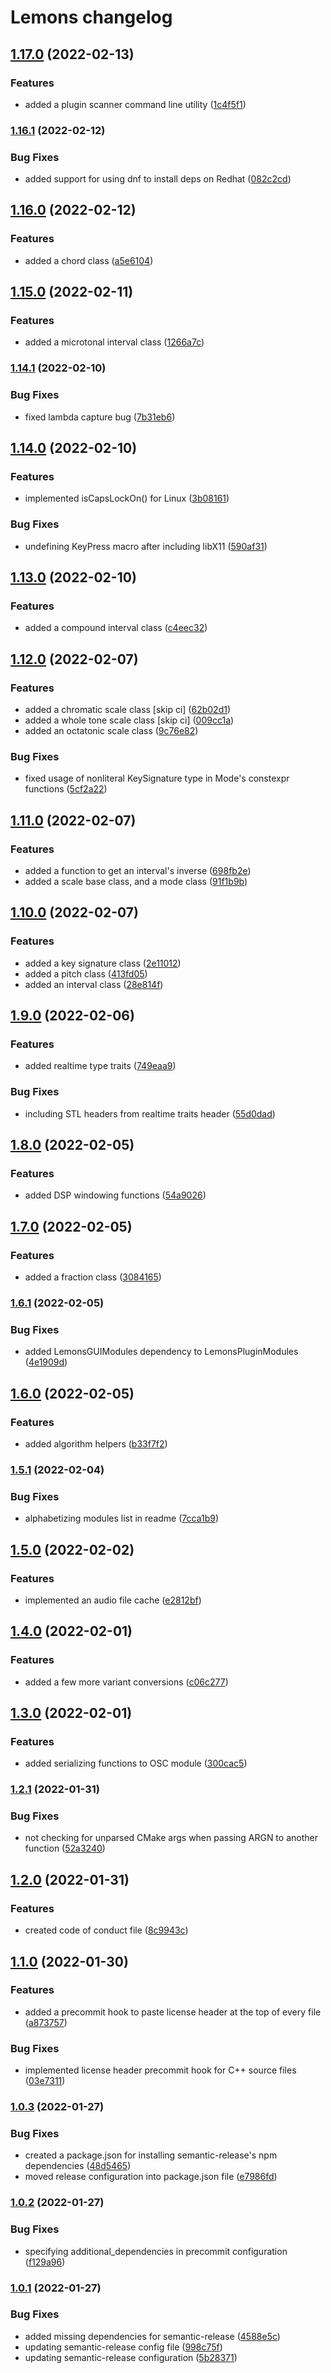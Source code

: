 # Lemons changelog

## [1.17.0](http://github.com/benthevining/Lemons/compare/v1.16.1...v1.17.0) (2022-02-13)


### Features

* added a plugin scanner command line utility ([1c4f5f1](http://github.com/benthevining/Lemons/commit/1c4f5f1114881939a16be06aedf7db13313b4e93))

### [1.16.1](http://github.com/benthevining/Lemons/compare/v1.16.0...v1.16.1) (2022-02-12)


### Bug Fixes

* added support for using dnf to install deps on Redhat ([082c2cd](http://github.com/benthevining/Lemons/commit/082c2cdd10419a04693709518b04f2c2bf2ee87d))

## [1.16.0](http://github.com/benthevining/Lemons/compare/v1.15.0...v1.16.0) (2022-02-12)


### Features

* added a chord class ([a5e6104](http://github.com/benthevining/Lemons/commit/a5e6104e5b7ab9076f86196bd43c8787220c5494))

## [1.15.0](http://github.com/benthevining/Lemons/compare/v1.14.1...v1.15.0) (2022-02-11)


### Features

* added a microtonal interval class ([1266a7c](http://github.com/benthevining/Lemons/commit/1266a7ca2408c6f498ce683fef4bf7f8782de76a))

### [1.14.1](http://github.com/benthevining/Lemons/compare/v1.14.0...v1.14.1) (2022-02-10)


### Bug Fixes

* fixed lambda capture bug ([7b31eb6](http://github.com/benthevining/Lemons/commit/7b31eb60afe38698123b1a60af8d4cb497fff380))

## [1.14.0](http://github.com/benthevining/Lemons/compare/v1.13.0...v1.14.0) (2022-02-10)


### Features

* implemented isCapsLockOn() for Linux ([3b08161](http://github.com/benthevining/Lemons/commit/3b08161346f8daba30db1eeb869e309cc6b8e897))


### Bug Fixes

* undefining KeyPress macro after including libX11 ([590af31](http://github.com/benthevining/Lemons/commit/590af311f1d062fb8c3ad96e4531e563ab0f724d))

## [1.13.0](http://github.com/benthevining/Lemons/compare/v1.12.0...v1.13.0) (2022-02-10)


### Features

* added a compound interval class ([c4eec32](http://github.com/benthevining/Lemons/commit/c4eec32c757cb77219c7a82f1f433a592a35ca55))

## [1.12.0](http://github.com/benthevining/Lemons/compare/v1.11.0...v1.12.0) (2022-02-07)


### Features

* added a chromatic scale class [skip ci] ([62b02d1](http://github.com/benthevining/Lemons/commit/62b02d1331e354571ba5c85c86c97136bc717bbf))
* added a whole tone scale class [skip ci] ([009cc1a](http://github.com/benthevining/Lemons/commit/009cc1a57735dd5a48156ee48dd501348ea73f56))
* added an octatonic scale class ([9c76e82](http://github.com/benthevining/Lemons/commit/9c76e825cdfbcbaae660532d88c1469d758e0e50))


### Bug Fixes

* fixed usage of nonliteral KeySignature type in Mode's constexpr functions ([5cf2a22](http://github.com/benthevining/Lemons/commit/5cf2a22fc60414ce41fec7a1929f64eb2755f0e3))

## [1.11.0](http://github.com/benthevining/Lemons/compare/v1.10.0...v1.11.0) (2022-02-07)


### Features

* added a function to get an interval's inverse ([698fb2e](http://github.com/benthevining/Lemons/commit/698fb2efd941d8c683836eb7d7c45435cb1d48e1))
* added a scale base class, and a mode class ([91f1b9b](http://github.com/benthevining/Lemons/commit/91f1b9bfbda621bf5a771d2aa4f458c2c1b376f1))

## [1.10.0](http://github.com/benthevining/Lemons/compare/v1.9.0...v1.10.0) (2022-02-07)


### Features

* added a key signature class ([2e11012](http://github.com/benthevining/Lemons/commit/2e110125c75b4d15a95e123adaae896b357e9402))
* added a pitch class ([413fd05](http://github.com/benthevining/Lemons/commit/413fd0522cf564d5c5d97fc668b4e749fcd78c7d))
* added an interval class ([28e814f](http://github.com/benthevining/Lemons/commit/28e814f7670dcef947325055ac28dcc089119043))

## [1.9.0](http://github.com/benthevining/Lemons/compare/v1.8.0...v1.9.0) (2022-02-06)


### Features

* added realtime type traits ([749eaa9](http://github.com/benthevining/Lemons/commit/749eaa9959177fdc255826a81a73de7f6b43bde9))


### Bug Fixes

* including STL headers from realtime traits header ([55d0dad](http://github.com/benthevining/Lemons/commit/55d0dad28eff071c6b1da233c22cecc182b2b340))

## [1.8.0](http://github.com/benthevining/Lemons/compare/v1.7.0...v1.8.0) (2022-02-05)


### Features

* added DSP windowing functions ([54a9026](http://github.com/benthevining/Lemons/commit/54a90266d41a0df576b037b6b6f601d94f83e6ee))

## [1.7.0](http://github.com/benthevining/Lemons/compare/v1.6.1...v1.7.0) (2022-02-05)


### Features

* added a fraction class ([3084165](http://github.com/benthevining/Lemons/commit/3084165cf6ab27a0d4a077fb7f6dcabbf0fbfabb))

### [1.6.1](http://github.com/benthevining/Lemons/compare/v1.6.0...v1.6.1) (2022-02-05)


### Bug Fixes

* added LemonsGUIModules dependency to LemonsPluginModules ([4e1909d](http://github.com/benthevining/Lemons/commit/4e1909d825e62c298d7b4fe62f73dfe675d3cdf8))

## [1.6.0](http://github.com/benthevining/Lemons/compare/v1.5.1...v1.6.0) (2022-02-05)


### Features

* added algorithm helpers ([b33f7f2](http://github.com/benthevining/Lemons/commit/b33f7f2bae506a733ee864e8f0c06cb37136da81))

### [1.5.1](http://github.com/benthevining/Lemons/compare/v1.5.0...v1.5.1) (2022-02-04)


### Bug Fixes

* alphabetizing modules list in readme ([7cca1b9](http://github.com/benthevining/Lemons/commit/7cca1b9c33ff867b1b99ba3bce64337da1d87638))

## [1.5.0](http://github.com/benthevining/Lemons/compare/v1.4.0...v1.5.0) (2022-02-02)


### Features

* implemented an audio file cache ([e2812bf](http://github.com/benthevining/Lemons/commit/e2812bf709498ad53cae013d008773608f826e22))

## [1.4.0](http://github.com/benthevining/Lemons/compare/v1.3.0...v1.4.0) (2022-02-01)


### Features

* added a few more variant conversions ([c06c277](http://github.com/benthevining/Lemons/commit/c06c277d2dc722c6769be5d539dd344bb10dc7b1))

## [1.3.0](http://github.com/benthevining/Lemons/compare/v1.2.1...v1.3.0) (2022-02-01)


### Features

* added serializing functions to OSC module ([300cac5](http://github.com/benthevining/Lemons/commit/300cac518927826f4f3855c80375113a48f2af0f))

### [1.2.1](http://github.com/benthevining/Lemons/compare/v1.2.0...v1.2.1) (2022-01-31)


### Bug Fixes

* not checking for unparsed CMake args when passing ARGN to another function ([52a3240](http://github.com/benthevining/Lemons/commit/52a3240692abed440e40f30fb897d441e1a4c2a7))

## [1.2.0](http://github.com/benthevining/Lemons/compare/v1.1.0...v1.2.0) (2022-01-31)


### Features

* created code of conduct file ([8c9943c](http://github.com/benthevining/Lemons/commit/8c9943c70611130d623b45cf991df1b4cee48d7e))

## [1.1.0](http://github.com/benthevining/Lemons/compare/v1.0.3...v1.1.0) (2022-01-30)


### Features

* added a precommit hook to paste license header at the top of every file ([a873757](http://github.com/benthevining/Lemons/commit/a87375716c28bbe269cc64ca01ebef36e66a8dfe))


### Bug Fixes

* implemented license header precommit hook for C++ source files ([03e7311](http://github.com/benthevining/Lemons/commit/03e731162154279d588b6d018f9ef39153782639))

### [1.0.3](http://github.com/benthevining/Lemons/compare/v1.0.2...v1.0.3) (2022-01-27)


### Bug Fixes

* created a package.json for installing semantic-release's npm dependencies ([48d5465](http://github.com/benthevining/Lemons/commit/48d54655b0ab1f9a0e91c7ba7075c614e3fdeadf))
* moved release configuration into package.json file ([e7986fd](http://github.com/benthevining/Lemons/commit/e7986fdb6006135d7763b216bbdbf40c9d6bd84f))

### [1.0.2](http://github.com/benthevining/Lemons/compare/v1.0.1...v1.0.2) (2022-01-27)


### Bug Fixes

* specifying additional_dependencies in precommit configuration ([f129a96](http://github.com/benthevining/Lemons/commit/f129a961eb9360f7dfefcb8662624d491dc72ac9))

### [1.0.1](http://github.com/benthevining/Lemons/compare/v1.0.0...v1.0.1) (2022-01-27)


### Bug Fixes

* added missing dependencies for semantic-release ([4588e5c](http://github.com/benthevining/Lemons/commit/4588e5c64706d618a1e892669ee6009529622986))
* updating semantic-release config file ([998c75f](http://github.com/benthevining/Lemons/commit/998c75f597ac8ae0a699313f11c064ace7ec811b))
* updating semantic-release configuration ([5b28371](http://github.com/benthevining/Lemons/commit/5b2837187595d5d40876a5b3f217832bfe644b80))
